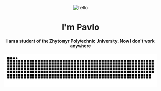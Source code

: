 <div align="center">
  <img src="https://media3.giphy.com/media/bcKmIWkUMCjVm/giphy.gif?cid=ecf05e47h08n9ajyb6gvkuuwwm2g8p1jegoj04jud42kbaoz&rid=giphy.gif&ct=g"
       alt="hello" />
 <h1 align="center">I'm Pavlo</h1>
<h4 align="center">I am a student of the Zhytomyr Polytechnic University. Now I don't work anywhere</h4>
</div>

<div align="center">
  <a href="https://1999azzar.github.io/1999AZZAR/">
  <img  src="https://github.com/1999AZZAR/1999AZZAR/blob/main/resources/img/grid-snake.svg"
       alt="snake" /></a>
</div>
